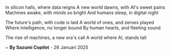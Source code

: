 In silicon halls, where data reigns
A new world dawns, with AI's sweet pains
Machines awake, with minds so bright
And humans sleep, in digital night

The future's path, with code is laid
A world of ones, and zeroes played
Where intelligence, no longer bound
By human hearts, and fleeting sound

The rise of machines, a new era's call
A world where AI, stands tall

~ <b>By Sazumi Copilot</b> - 26 Januari 2025